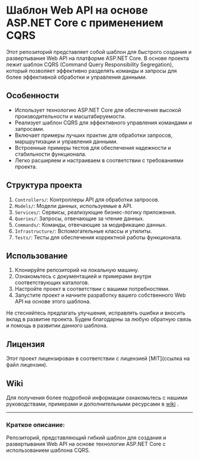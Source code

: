 # Шаблон Web API на основе ASP.NET Core с применением CQRS

Этот репозиторий представляет собой шаблон для быстрого создания и развертывания Web API на платформе ASP.NET Core. В основе проекта лежит шаблон CQRS (Command Query Responsibility Segregation), который позволяет эффективно разделять команды и запросы для более эффективной обработки и управления данными.

## Особенности

- Использует технологию ASP.NET Core для обеспечения высокой производительности и масштабируемости.
- Реализует шаблон CQRS для эффективного управления командами и запросами.
- Включает примеры лучших практик для обработки запросов, маршрутизации и управления данными.
- Встроенные примеры тестов для обеспечения надежности и стабильности функционала.
- Легко расширяем и настраиваем в соответствии с требованиями проекта.

## Структура проекта

1. `Controllers/`: Контроллеры API для обработки запросов.
2. `Models/`: Модели данных, используемые в API.
3. `Services/`: Сервисы, реализующие бизнес-логику приложения.
4. `Queries/`: Запросы, отвечающие за чтение данных.
5. `Commands/`: Команды, отвечающие за модификацию данных.
6. `Infrastructure/`: Вспомогательные классы и утилиты.
7. `Tests/`: Тесты для обеспечения корректной работы функционала.

## Использование

1. Клонируйте репозиторий на локальную машину.
2. Ознакомьтесь с документацией и примерами внутри соответствующих каталогов.
3. Настройте проект в соответствии с вашими потребностями.
4. Запустите проект и начните разработку вашего собственного Web API на основе этого шаблона.

Не стесняйтесь предлагать улучшения, исправлять ошибки и вносить вклад в развитие проекта. Будем благодарны за любую обратную связь и помощь в развитии данного шаблона.

## Лицензия

Этот проект лицензирован в соответствии с лицензией [MIT](ссылка на файл лицензии).

## Wiki

Для получения более подробной информации ознакомьтесь с нашими руководствами, примерами и дополнительными ресурсами в [wiki](https://github.com/danilovda/AspNetCoreCqrsTemplateTest/wiki) .

---
### Краткое описание:
Репозиторий, представляющий гибкий шаблон для создания и развертывания Web API на основе технологии ASP.NET Core с использованием шаблона CQRS.
